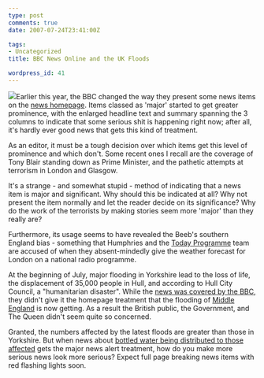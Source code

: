 ```yaml
---
type: post
comments: true
date: 2007-07-24T23:41:00Z

tags:
- Uncategorized
title: BBC News Online and the UK Floods

wordpress_id: 41
---
```


![](/images/newsalert.jpg)Earlier this year, the BBC changed the way they present some news items on the [news homepage](http://news.bbc.co.uk). Items classed as 'major' started to get greater prominence, with the enlarged headline text and summary spanning the 3 columns to indicate that some serious shit is happening right now; after all, it's hardly ever good news that gets this kind of treatment.





As an editor, it must be a tough decision over which items get this level of prominence and which don't. Some recent ones I recall are the coverage of Tony Blair standing down as Prime Minister, and the pathetic attempts at terrorism in London and Glasgow.





It's a strange - and somewhat stupid - method of indicating that a news item is major and significant. Why should this be indicated at all? Why not present the item normally and let the reader decide on its significance? Why do the work of the terrorists by making stories seem more 'major' than they really are?





Furthermore, its usage seems to have revealed the Beeb's southern England bias - something that Humphries and the [Today Programme](http://en.wikipedia.org/wiki/Today_programme) team are accused of when they absent-mindedly give the weather forecast for London on a national radio programme.





At the beginning of July, major flooding in Yorkshire lead to the loss of life, the displacement of 35,000 people in Hull, and according to Hull City Council, a "humanitarian disaster". While the [ news was covered by the BBC](http://news.bbc.co.uk/1/hi/uk/6274814.stm), they didn't give it the homepage treatment that the flooding of [Middle England](http://en.wikipedia.org/en/Middle_England) is now getting. As a result the British public, the Government, and The Queen didn't seem quite so concerned.





Granted, the numbers affected by the latest floods are greater than those in Yorkshire. But when news about [bottled water being distributed to those affected](http://www.ballofstringtheory.com/images/bottledwater.png) gets the major news alert treatment, how do you make more serious news look more serious? Expect full page breaking news items with red flashing lights soon.
